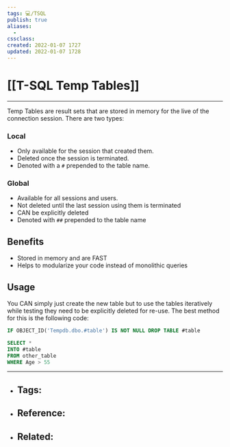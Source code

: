 ```yaml
---
tags: 💻️/TSQL 
publish: true
aliases:
  - 
cssclass: 
created: 2022-01-07 1727
updated: 2022-01-07 1728
---
```


# [[T-SQL Temp Tables]]

---

Temp Tables are result sets that are stored in memory for the live of the connection session. There are two types:

### Local

- Only available for the session that created them.
- Deleted once the session is terminated.
- Denoted with a `#` prepended to the table name.

### Global

- Available for all sessions and users.
- Not deleted until the last session using them is terminated
- CAN be explicitly deleted
- Denoted with `##` prepended to the table name

## Benefits

- Stored in memory and are FAST
- Helps to modularize your code instead of monolithic queries

## Usage

You CAN simply just create the new table but to use the tables iteratively while testing they need to be explicitly deleted for re-use. The best method for this is the following code:

```sql
IF OBJECT_ID('Tempdb.dbo.#table') IS NOT NULL DROP TABLE #table

SELECT *
INTO #table
FROM other_table
WHERE Age > 55
```

---

- Tags: 
	- 
- Reference:
	- 
- Related:
	- 
